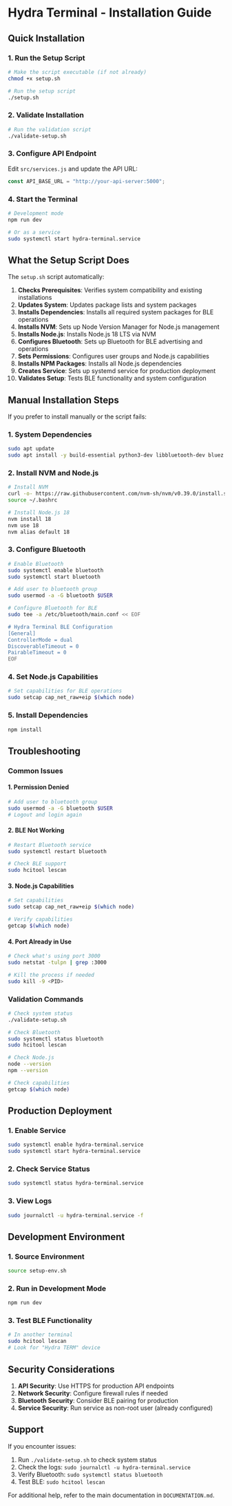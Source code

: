 # Hydra Terminal - Installation Guide

## Quick Installation

### 1. Run the Setup Script

```bash
# Make the script executable (if not already)
chmod +x setup.sh

# Run the setup script
./setup.sh
```

### 2. Validate Installation

```bash
# Run the validation script
./validate-setup.sh
```

### 3. Configure API Endpoint

Edit `src/services.js` and update the API URL:

```javascript
const API_BASE_URL = "http://your-api-server:5000";
```

### 4. Start the Terminal

```bash
# Development mode
npm run dev

# Or as a service
sudo systemctl start hydra-terminal.service
```

## What the Setup Script Does

The `setup.sh` script automatically:

1. **Checks Prerequisites**: Verifies system compatibility and existing installations
2. **Updates System**: Updates package lists and system packages
3. **Installs Dependencies**: Installs all required system packages for BLE operations
4. **Installs NVM**: Sets up Node Version Manager for Node.js management
5. **Installs Node.js**: Installs Node.js 18 LTS via NVM
6. **Configures Bluetooth**: Sets up Bluetooth for BLE advertising and operations
7. **Sets Permissions**: Configures user groups and Node.js capabilities
8. **Installs NPM Packages**: Installs all Node.js dependencies
9. **Creates Service**: Sets up systemd service for production deployment
10. **Validates Setup**: Tests BLE functionality and system configuration

## Manual Installation Steps

If you prefer to install manually or the script fails:

### 1. System Dependencies

```bash
sudo apt update
sudo apt install -y build-essential python3-dev libbluetooth-dev bluez bluez-tools bluetooth libudev-dev curl wget git
```

### 2. Install NVM and Node.js

```bash
# Install NVM
curl -o- https://raw.githubusercontent.com/nvm-sh/nvm/v0.39.0/install.sh | bash
source ~/.bashrc

# Install Node.js 18
nvm install 18
nvm use 18
nvm alias default 18
```

### 3. Configure Bluetooth

```bash
# Enable Bluetooth
sudo systemctl enable bluetooth
sudo systemctl start bluetooth

# Add user to bluetooth group
sudo usermod -a -G bluetooth $USER

# Configure Bluetooth for BLE
sudo tee -a /etc/bluetooth/main.conf << EOF

# Hydra Terminal BLE Configuration
[General]
ControllerMode = dual
DiscoverableTimeout = 0
PairableTimeout = 0
EOF
```

### 4. Set Node.js Capabilities

```bash
# Set capabilities for BLE operations
sudo setcap cap_net_raw+eip $(which node)
```

### 5. Install Dependencies

```bash
npm install
```

## Troubleshooting

### Common Issues

#### 1. Permission Denied

```bash
# Add user to bluetooth group
sudo usermod -a -G bluetooth $USER
# Logout and login again
```

#### 2. BLE Not Working

```bash
# Restart Bluetooth service
sudo systemctl restart bluetooth

# Check BLE support
sudo hcitool lescan
```

#### 3. Node.js Capabilities

```bash
# Set capabilities
sudo setcap cap_net_raw+eip $(which node)

# Verify capabilities
getcap $(which node)
```

#### 4. Port Already in Use

```bash
# Check what's using port 3000
sudo netstat -tulpn | grep :3000

# Kill the process if needed
sudo kill -9 <PID>
```

### Validation Commands

```bash
# Check system status
./validate-setup.sh

# Check Bluetooth
sudo systemctl status bluetooth
sudo hcitool lescan

# Check Node.js
node --version
npm --version

# Check capabilities
getcap $(which node)
```

## Production Deployment

### 1. Enable Service

```bash
sudo systemctl enable hydra-terminal.service
sudo systemctl start hydra-terminal.service
```

### 2. Check Service Status

```bash
sudo systemctl status hydra-terminal.service
```

### 3. View Logs

```bash
sudo journalctl -u hydra-terminal.service -f
```

## Development Environment

### 1. Source Environment

```bash
source setup-env.sh
```

### 2. Run in Development Mode

```bash
npm run dev
```

### 3. Test BLE Functionality

```bash
# In another terminal
sudo hcitool lescan
# Look for "Hydra TERM" device
```

## Security Considerations

1. **API Security**: Use HTTPS for production API endpoints
2. **Network Security**: Configure firewall rules if needed
3. **Bluetooth Security**: Consider BLE pairing for production
4. **Service Security**: Run service as non-root user (already configured)

## Support

If you encounter issues:

1. Run `./validate-setup.sh` to check system status
2. Check the logs: `sudo journalctl -u hydra-terminal.service`
3. Verify Bluetooth: `sudo systemctl status bluetooth`
4. Test BLE: `sudo hcitool lescan`

For additional help, refer to the main documentation in `DOCUMENTATION.md`.
